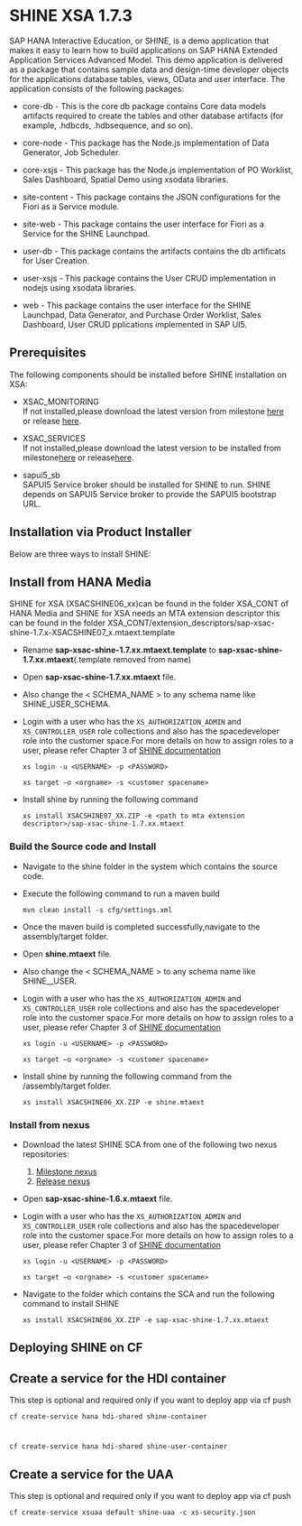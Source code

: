SHINE XSA 1.7.3
================
SAP HANA Interactive Education, or SHINE, is a demo application that makes it easy to learn how to build applications on SAP HANA Extended Application Services Advanced Model. This demo application is delivered as a package that contains sample data and design-time developer objects for the applications database tables, views, OData and user interface.
The application consists of the following packages:



- core-db - This is the core db package contains Core data models artifacts required to create the tables and other database artifacts (for example, .hdbcds, .hdbsequence, and so on).

- core-node - This package has the Node.js implementation of Data Generator, Job Scheduler.

- core-xsjs - This package has the Node.js implementation of PO Worklist, Sales Dashboard, Spatial Demo using xsodata libraries.

- site-content - This package contains the JSON configurations for the Fiori as a Service module.

- site-web - This package contains the user interface for Fiori as a Service for the SHINE Launchpad.

- user-db - This package contains the artifacts contains the db artificats for User Creation.

- user-xsjs - This package contains the User CRUD implementation in nodejs using xsodata libraries.

- web - This package contains the user interface for the SHINE Launchpad, Data Generator, and Purchase Order Worklist, Sales Dashboard, User CRUD pplications implemented in SAP UI5.




## Prerequisites
The following components should be installed before SHINE installation on XSA:

- XSAC_MONITORING   
If not installed,please download the latest version from milestone [here](http://nexus.wdf.sap.corp:8081/nexus/content/repositories/build.releases/com/sap/xsa/admin/sap-xsac-admin) or release [here](http://nexus.wdf.sap.corp:8081/nexus/content/repositories/build.milestones/com/sap/xsa/admin/sap-xsac-admin/).


- XSAC_SERVICES   
If not installed,please download the latest version to be installed from milestone[here](http://nexus.wdf.sap.corp:8081/nexus/content/repositories/deploy.milestones.xmake/com/sap/xs/jobscheduler/jobscheduler-assembly/ "here") or release[here](http://nexus.wdf.sap.corp:8081/nexus/content/repositories/build.releases.xmake/com/sap/xs/jobscheduler/jobscheduler-assembly/).


- sapui5_sb  
SAPUI5 Service broker should be installed for SHINE to run. SHINE depends on SAPUI5 Service broker to provide the SAPUI5 bootstrap URL.

## Installation via Product Installer

Below are three ways to install SHINE:

## Install from HANA Media
SHINE for XSA (XSACSHINE06_xx)can be found in the folder XSA_CONT of HANA Media and SHINE for XSA needs an MTA extension descriptor this can be found in the folder XSA_CONT/extension_descriptors/sap-xsac-shine-1.7.x-XSACSHINE07_x.mtaext.template

- Rename **sap-xsac-shine-1.7.xx.mtaext.template** to **sap-xsac-shine-1.7.xx.mtaext**(.template removed from name)

- Open **sap-xsac-shine-1.7.xx.mtaext** file.

- Also change the < SCHEMA_NAME > to any schema name like SHINE_USER_SCHEMA.

-  Login with a user who has the `XS_AUTHORIZATION_ADMIN` and `XS_CONTROLLER_USER` role collections and also has the spacedeveloper role into the customer space.For more details on how to assign roles to a user, please refer Chapter 3 of [SHINE documentation](https://help.sap.com/doc/13ff61e61a8f442090e27050dc61f019/2.0.03/en-US/SAP_HANA_Interactive_Education_SHINE_for_SAP_HANA_XS_Advanced_en_HANA2SPS03.pdf)

    `xs login -u <USERNAME> -p <PASSWORD>`   

     `xs target –o <orgname> -s <customer spacename>`

- Install shine by running the following command


     `xs install XSACSHINE07_XX.ZIP -e <path to mta extension descriptor>/sap-xsac-shine-1.7.xx.mtaext`

### Build the Source code and Install


- Navigate to the shine folder in the system which contains the source code.



- Execute the following command to run a maven build

    `mvn clean install -s cfg/settings.xml`

- Once the maven build is completed successfully,navigate to the assembly/target folder.

- Open **shine.mtaext** file.

- Also change the < SCHEMA_NAME > to any schema name like SHINE__USER.
-  Login with a user who has the `XS_AUTHORIZATION_ADMIN` and `XS_CONTROLLER_USER` role collections and also has the spacedeveloper role into the customer space.For more details on how to assign roles to a user, please refer Chapter 3 of [SHINE documentation](http://help.sap.com/hana/SAP_HANA_Interactive_Education_SHINE_for_SAP_HANA_XS_Advanced_Model_en.pdf)

    `xs login -u <USERNAME> -p <PASSWORD>`   

     `xs target –o <orgname> -s <customer spacename>`

- Install shine by running the following command from the /assembly/target folder.


     `xs install XSACSHINE06_XX.ZIP -e shine.mtaext`

### Install from nexus
- Download the latest SHINE SCA from one of the following two nexus repositories:
  1. [Milestone nexus](http://nexus.wdf.sap.corp:8081/nexus/content/repositories/deploy.milestones.xmake/com/sap/refapps/sap-xsac-shine/)
  2. [Release nexus](http://nexus.wdf.sap.corp:8081/nexus/content/repositories/deploy.releases.xmake/com/sap/refapps/sap-xsac-shine/)

- Open **sap-xsac-shine-1.6.x.mtaext** file.


-  Login with a user who has the `XS_AUTHORIZATION_ADMIN` and `XS_CONTROLLER_USER` role collections and also has the spacedeveloper role into the customer space.For more details on how to assign roles to a user, please refer Chapter 3 of [SHINE documentation](http://help.sap.com/hana/SAP_HANA_Interactive_Education_SHINE_for_SAP_HANA_XS_Advanced_Model_en.pdf)

    `xs login -u <USERNAME> -p <PASSWORD>`   

     `xs target –o <orgname> -s <customer spacename>`

- Navigate to the folder which contains the SCA and run the following command to install SHINE

     `xs install XSACSHINE06_XX.ZIP -e sap-xsac-shine-1.7.xx.mtaext `


## Deploying SHINE on CF


## Create a service for the HDI container

This step is optional and required only if you want to deploy app via cf push



    cf create-service hana hdi-shared shine-container

#
    cf create-service hana hdi-shared shine-user-container

## Create a service for the UAA
This step is optional and required only if you want to deploy app via cf push

```
cf create-service xsuaa default shine-uaa -c xs-security.json
```
